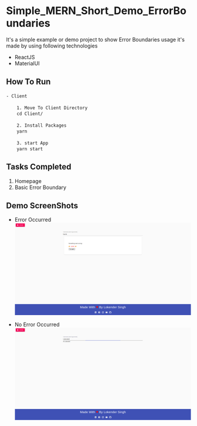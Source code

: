 # Simple_MERN_Short_Demo_ErrorBoundaries

It's a simple example or demo project to show Error Boundaries usage
it's made by using following technologies

- ReactJS
- MaterialUI

## How To Run

```
- Client

    1. Move To Client Directory
    cd Client/

    2. Install Packages
    yarn

    3. start App
    yarn start
```

## Tasks Completed

1. Homepage
2. Basic Error Boundary

## Demo ScreenShots

- Error Occurred
  ![error](error.png)

- No Error Occurred
  ![noError](noError.png)
